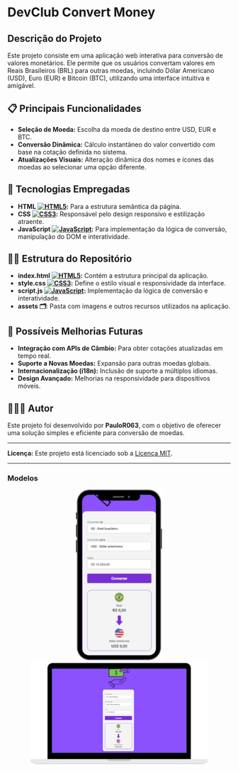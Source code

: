 # DevClub Convert Money

## Descrição do Projeto
Este projeto consiste em uma aplicação web interativa para conversão de valores monetários. Ele permite que os usuários convertam valores em Reais Brasileiros (BRL) para outras moedas, incluindo Dólar Americano (USD), Euro (EUR) e Bitcoin (BTC), utilizando uma interface intuitiva e amigável.

## 📋 Principais Funcionalidades
- **Seleção de Moeda:** Escolha da moeda de destino entre USD, EUR e BTC.
- **Conversão Dinâmica:** Cálculo instantâneo do valor convertido com base na cotação definida no sistema.
- **Atualizações Visuais:** Alteração dinâmica dos nomes e ícones das moedas ao selecionar uma opção diferente.


## 🚀 Tecnologias Empregadas
- **HTML [<img src="https://cdn.jsdelivr.net/gh/devicons/devicon/icons/html5/html5-original.svg" alt="HTML5" width="13"/>](https://developer.mozilla.org/pt-BR/docs/Web/HTML):** Para a estrutura semântica da página.
- **CSS [<img src="https://cdn.jsdelivr.net/gh/devicons/devicon/icons/css3/css3-original.svg" alt="CSS3" width="13"/>](https://developer.mozilla.org/pt-BR/docs/Web/CSS):** Responsável pelo design responsivo e estilização atraente.
- **JavaScript [<img src="https://cdn.jsdelivr.net/gh/devicons/devicon/icons/javascript/javascript-original.svg" alt="JavaScript" width="13"/>](https://developer.mozilla.org/pt-BR/docs/Web/JavaScript):** Para implementação da lógica de conversão, manipulação do DOM e interatividade.

## 🏋️‍♀️ Estrutura do Repositório

- **index.html [<img src="https://cdn.jsdelivr.net/gh/devicons/devicon/icons/html5/html5-original.svg" alt="HTML5" width="13"/>](https://developer.mozilla.org/pt-BR/docs/Web/HTML):** Contém a estrutura principal da aplicação.
- **style.css [<img src="https://cdn.jsdelivr.net/gh/devicons/devicon/icons/css3/css3-original.svg" alt="CSS3" width="13"/>](https://developer.mozilla.org/pt-BR/docs/Web/CSS):** Define o estilo visual e responsividade da interface.
- **script.js [<img src="https://cdn.jsdelivr.net/gh/devicons/devicon/icons/javascript/javascript-original.svg" alt="JavaScript" width="13"/>](https://developer.mozilla.org/pt-BR/docs/Web/JavaScript):** Implementação da lógica de conversão e interatividade.
- **assets 🗂️**: Pasta com imagens e outros recursos utilizados na aplicação.

## 🤖 Possíveis Melhorias Futuras
- **Integração com APIs de Câmbio:** Para obter cotações atualizadas em tempo real.
- **Suporte a Novas Moedas:** Expansão para outras moedas globais.
- **Internacionalização (i18n):** Inclusão de suporte a múltiplos idiomas.
- **Design Avançado:** Melhorias na responsividade para dispositivos móveis.


## 🧑🏾‍💻 Autor
Este projeto foi desenvolvido por **PauloR063**, com o objetivo de oferecer uma solução simples e eficiente para conversão de moedas.

---
**Licença:** Este projeto está licenciado sob a [Licença MIT](https://github.com/PauloR063).

---

### Modelos

<div style="text-align: center;" align="center">
<img src="https://github.com/PauloR063/DevClub-Convert-Money/blob/main/assets/Iphone.png" alt="Descrição da Imagem 1" width="200">
<br>
<img src="https://github.com/PauloR063/DevClub-Convert-Money/blob/main/assets/PC.png" alt="Descrição da Imagem 1" width="400">
<div/>


